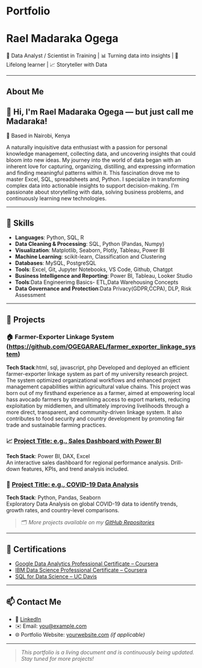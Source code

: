 # Portfolio

# Rael Madaraka Ogega

🎯 Data Analyst / Scientist in Training | 📊 Turning data into insights | 🧠 Lifelong learner  | 📈 Storyteller with Data

---

##  About Me
## 👋 Hi, I'm Rael Madaraka Ogega — but just call me **Madaraka**! 
📍 Based in Nairobi, Kenya

A naturally inquisitive data enthusiast with a passion for personal knowledge management, collecting data, and uncovering insights that could bloom into new ideas. My journey into the world of data began with an inherent love for capturing, organizing, distilling, and expressing information and finding meaningful patterns within it. This fascination drove me to master Excel, SQL, spreadsheets and, Python. I specialize in transforming complex data into actionable insights to support decision-making. I'm passionate about storytelling with data, solving business problems, and continuously learning new technologies.

---

## 🧰 Skills

- **Languages**: Python, SQL, R
- **Data Cleaning & Processing**: SQL, Python (Pandas, Numpy)
- **Visualization**: Matplotlib, Seaborn, Plotly, Tableau, Power BI
- **Machine Learning**: scikit-learn, Classification and Clustering
- **Databases**: MySQL, PostgreSQL 
- **Tools**: Excel, Git, Jupyter Notebooks, VS Code, Github, Chatgpt
- **Business Intelligence and Reporting**: Power BI, Tableau, Looker Studio
- **Tools**:Data Engineerimg Basics- ETL,Data Warehousing Concepts
- **Data Governance and Protection**:Data Privacy(GDPR,CCPA), DLP, Risk Assessment

---

## 📁 Projects

### 🏠 Farmer-Exporter Linkage System (https://github.com/OGEGARAEL/farmer_exporter_linkage_system)
**Tech Stack**:html, sql, javascript, php 
Developed and deployed an efficient farmer-exporter linkage system as part of my university research project. The system optimized organizational workflows and enhanced project management capabilities within agricultural value chains.
This project was born out of my firsthand experience as a farmer, aimed at empowering local hass avocado farmers by streamlining access to export markets, reducing exploitation by middlemen, and ultimately improving livelihoods through a more direct, transparent, and community-driven linkage system. It also contributes to food security and country development by promoting fair trade and sustainable farming practices.


### 📈 [Project Title: e.g., Sales Dashboard with Power BI](https://github.com/yourusername/project-repo)
**Tech Stack**: Power BI, DAX, Excel  
An interactive sales dashboard for regional performance analysis. Drill-down features, KPIs, and trend analysis included.

### 🦠 [Project Title: e.g., COVID-19 Data Analysis](https://github.com/yourusername/project-repo)
**Tech Stack**: Python, Pandas, Seaborn  
Exploratory Data Analysis on global COVID-19 data to identify trends, growth rates, and country-level comparisons.

> 🗂 *More projects available on my [GitHub Repositories](https://github.com/yourusername?tab=repositories)*

---

## 📜 Certifications

- [Google Data Analytics Professional Certificate – Coursera](https://coursera.org/verify/example)
- [IBM Data Science Professional Certificate – Coursera](https://coursera.org/verify/example)
- [SQL for Data Science – UC Davis](https://coursera.org/verify/example)

---

## 📫 Contact Me

- 💼 [LinkedIn](https://www.linkedin.com/in/your-profile)
- ✉️ Email: [you@example.com](mailto:you@example.com)
- 🌐 Portfolio Website: [yourwebsite.com](https://yourwebsite.com) *(if applicable)*

---

> *This portfolio is a living document and is continuously being updated. Stay tuned for more projects!*

